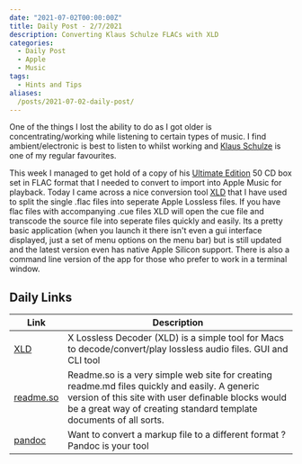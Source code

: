 ```yaml
---
date: "2021-07-02T00:00:00Z"
title: Daily Post - 2/7/2021
description: Converting Klaus Schulze FLACs with XLD
categories:
  - Daily Post
  - Apple
  - Music
tags:
  - Hints and Tips
aliases:
  /posts/2021-07-02-daily-post/
---
```

One of the things I lost the ability to do as I got older is concentrating/working while listening to certain types of music. I find ambient/electronic is best to listen to whilst working and [Klaus Schulze](https://en.wikipedia.org/wiki/Klaus_Schulze) is one of my regular favourites.

This week I managed to get hold of a copy of his [Ultimate Edition](https://en.wikipedia.org/wiki/The_Ultimate_Edition) 50 CD box set in FLAC format that I needed to convert to import into Apple Music for playback. Today I came across a nice conversion tool [XLD](https://tmkk.undo.jp/xld/index_e.html) that I have used to split the single .flac files into seperate Apple Lossless files. If you have flac files with accompanying .cue files XLD will open the cue file and transcode the source file into seperate files quickly and easily. Its a pretty basic application (when you launch it there isn't even a gui interface displayed, just a set of menu options on the menu bar) but is still updated and the latest version even has native Apple Silicon support. There is also a command line version of the app for those who prefer to work in a terminal window. 

## Daily Links

|Link|Description|
|--------|----|
|[XLD](https://tmkk.undo.jp/xld/index_e.html)| X Lossless Decoder (XLD) is a simple tool for Macs to decode/convert/play lossless audio files. GUI and CLI tool |
|[readme.so](https://readme.so/editor)| Readme.so is a very simple web site for creating readme.md files quickly and easily. A generic version of this site with user definable blocks would be a great way of creating standard template documents of all sorts.|
|[pandoc](https://pandoc.org)| Want to convert a markup file to a different format ? Pandoc is your tool |
